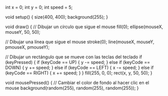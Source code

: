 int x = 0;
int y = 0;
int speed = 5;

void setup() {
  size(400, 400);
  background(255);
}

void draw() {
  // Dibujar un círculo que sigue el mouse
  fill(0);
  ellipse(mouseX, mouseY, 50, 50);
  
  // Dibujar una línea que sigue el mouse
  stroke(0);
  line(mouseX, mouseY, pmouseX, pmouseY);
  
  // Dibujar un rectángulo que se mueve con las teclas del teclado
  if (keyPressed) {
    if (keyCode == UP) {
      y -= speed;
    } else if (keyCode == DOWN) {
      y += speed;
    } else if (keyCode == LEFT) {
      x -= speed;
    } else if (keyCode == RIGHT) {
      x += speed;
    }
  }
  fill(255, 0, 0);
  rect(x, y, 50, 50);
}

void mousePressed() {
  // Cambiar el color de fondo al hacer clic en el mouse
  background(random(255), random(255), random(255));
}
